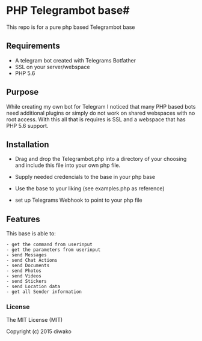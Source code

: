 # PHP Telegrambot base#
This repo is for a pure php based Telegrambot base

## Requirements ##
* A telegram bot created with Telegrams Botfather
* SSL on your server/webspace
* PHP 5.6

## Purpose ##
While creating my own bot for Telegram I noticed that many PHP based bots need additional plugins or simply do not work on shared webspaces with no root access.
With this all that is requires is SSL and a webspace that has PHP 5.6 support.

## Installation ##
* Drag and drop the Telegrambot.php into a directory of your choosing and include this file into your own php file.

* Supply needed credencials to the base in your php base

* Use the base to your liking (see examples.php as reference)

* set up Telegrams Webhook to point to your php file

## Features ##
This base is able to:

	- get the command from userinput
	- get the parameters from userinput
	- send Messages
	- send Chat Actions
	- send Documents
	- send Photos
	- send Videos
	- send Stickers
	- send Location data
	- get all Sender information

### License ###

  The MIT License (MIT)

Copyright (c) 2015 diwako
